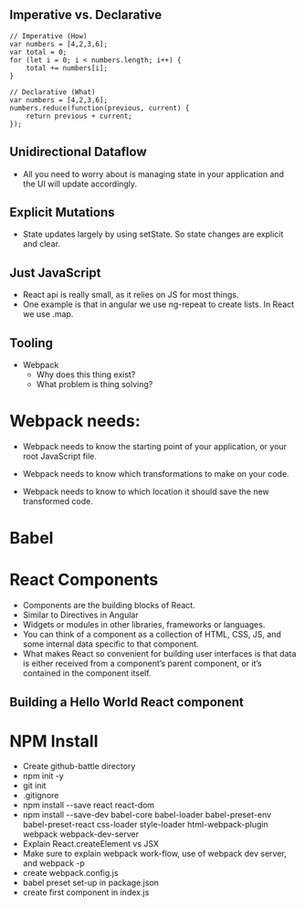 ## Imperative vs. Declarative
```
// Imperative (How)
var numbers = [4,2,3,6];
var total = 0;
for (let i = 0; i < numbers.length; i++) {
	total += numbers[i];
}

// Declarative (What)
var numbers = [4,2,3,6];
numbers.reduce(function(previous, current) {
	return previous + current;
});
```


## Unidirectional Dataflow
- All you need to worry about is managing state in your application and the UI will update accordingly.


## Explicit Mutations
- State updates largely by using setState. So state changes are explicit and clear.

## Just JavaScript
- React api is really small, as it relies on JS for most things. 
- One example is that in angular we use ng-repeat to create lists. In React we use .map.

## Tooling

- Webpack
	+ Why does this thing exist?
	+ What problem is thing solving?

# Webpack needs:
- Webpack needs to know the starting point of your application, or your root JavaScript file.

- Webpack needs to know which transformations to make on your code.

- Webpack needs to know to which location it should save the new transformed code.

# Babel

# React Components
- Components are the building blocks of React. 
- Similar to Directives in Angular
- Widgets or modules in other libraries, frameworks or languages.
- You can think of a component as a collection of HTML, CSS, JS, and some internal data specific to that component.
- What makes React so convenient for building user interfaces is that data is either received from a component’s parent component, or it’s contained in the component itself.

## Building a Hello World React component
# NPM Install
- Create github-battle directory
- npm init -y
- git init
- .gitignore
- npm install --save react react-dom 
- npm install --save-dev babel-core babel-loader babel-preset-env babel-preset-react css-loader style-loader html-webpack-plugin webpack webpack-dev-server
- Explain React.createElement vs JSX
- Make sure to explain webpack work-flow, use of webpack dev server, and webpack -p
- create webpack.config.js
- babel preset set-up in package.json
- create first component in index.js

